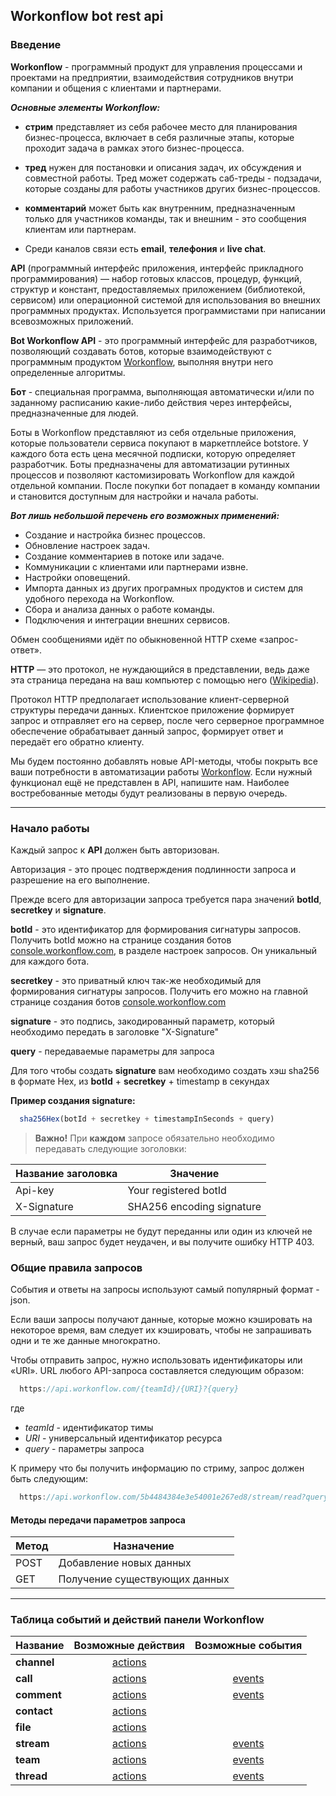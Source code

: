 ## Workonflow bot rest api ##

### Введение

**Workonflow** - программный продукт для управления процессами и проектами  на предприятии, взаимодействия сотрудников внутри компании и общения с клиентами и партнерами.

***Основные элементы Workonflow:***

- **стрим** представляет из себя рабочее место для планирования бизнес-процесса, включает в себя различные этапы, которые проходит задача в рамках этого бизнес-процесса.

- **тред** нужен для постановки и описания задач, их обсуждения и совместной работы. Тред может содержать саб-треды - подзадачи, которые созданы для работы участников других бизнес-процессов.

- **комментарий** может быть как внутренним, предназначенным только для участников команды, так и внешним - это сообщения клиентам или партнерам.

- Среди каналов связи есть **email**, **телефония** и **live chat**.

**API** (программный интерфейс приложения, интерфейс прикладного программирования) — набор готовых классов, процедур, функций, структур и констант, предоставляемых приложением (библиотекой, сервисом) или операционной системой для использования во внешних программных продуктах. Используется программистами при написании всевозможных приложений.

**Bot Workonflow API** - это программный интерфейс для разработчиков, позволяющий создавать ботов, которые  взаимодействуют с программным продуктом [Workonflow](workonflow.com), выполняя внутри него определенные алгоритмы.

**Бот** - специальная программа, выполняющая автоматически и/или по заданному расписанию какие-либо действия через интерфейсы, предназначенные для людей.

Боты в Workonflow представляют из себя отдельные приложения, которые пользователи сервиса покупают в маркетплейсе botstore. У каждого бота есть цена месячной подписки, которую определяет разработчик. Боты предназначены для автоматизации рутинных процессов и позволяют кастомизировать Workonflow для каждой отдельной компании. После покупки бот попадает в команду компании и становится доступным для настройки и начала работы.

***Вот лишь небольшой перечень его возможных применений:***

- Создание и настройка бизнес процессов.
- Обновление настроек задач.
- Создание комментариев в потоке или задаче.
- Коммуникации с клиентами или партнерами извне.
- Настройки оповещений.
- Импорта данных из других програмных продуктов и систем для удобного перехода на Workonflow.
- Сбора и анализа данных о работе команды.
- Подключения и интеграции  внешних сервисов.

Обмен сообщениями идёт по обыкновенной HTTP  схеме «запрос-ответ».

**HTTP** — это протокол, не нуждающийся в представлении, ведь даже эта страница передана на ваш компьютер с помощью него ([Wikipedia](https://ru.wikipedia.org/wiki/HTTP)).

Протокол HTTP предполагает использование клиент-серверной структуры передачи данных. Клиентское приложение формирует запрос и отправляет его на сервер, после чего серверное программное обеспечение обрабатывает данный запрос, формирует ответ и передаёт его обратно клиенту.

Мы будем постоянно добавлять новые API-методы, чтобы покрыть все ваши потребности в автоматизации работы [Workonflow](workonflow.com). Если нужный функционал ещё не представлен в API, напишите нам. Наиболее востребованные методы будут реализованы в первую очередь.

---

### Начало работы

Каждый запрос к **API** должен быть авторизован.

Авторизация - это процес подтверждения подлинности запроса и разрешение на его выполнение.

Прежде всего для авторизации запроса требуется пара значений **botId**, **secretkey** и **signature**.

**botId** - это идентификатор для формирования сигнатуры запросов. Получить botId можно на странице создания ботов [console.workonflow.com](https://console.workonflow.com), в разделе настроек запросов. Он уникальный для каждого бота.

**secretkey** - это приватный ключ так-же необходимый для формирования сигнатуры запросов. Получить его можно на главной странице создания ботов [console.workonflow.com](https://console.workonflow.com)

**signature** - это подпись, закодированный параметр, который необходимо передать в заголовке "X-Signature"

**query** - передаваемые параметры для запроса

Для того чтобы создать **signature** вам необходимо создать хэш sha256 в формате Hex, из **botId** + **secretkey** + timestamp в секундах

**Пример создания signature:**
```js
  sha256Hex(botId + secretkey + timestampInSeconds + query)
```

> **Важно!** При **каждом** запросе обязательно необходимо передавать следующие зоголовки:

|Название заголовка| Значение |
|-----|-----|
|Api-key| Your registered botId |
|X-Signature| SHA256 encoding signature |

В случае если параметры не будут переданны или один из ключей не верный, ваш запрос будет неудачен, и вы получите ошибку HTTP 403.

### Общие правила запросов

События и ответы на запросы используют самый популярный формат - json.

Если ваши запросы получают данные, которые можно кэшировать на некоторое время, вам следует их кэшировать, чтобы не запрашивать одни и те же данные многократно.

Чтобы отправить запрос, нужно использовать идентификаторы или «URI». URL любого API-запроса составляется следующим образом:

```js
  https://api.workonflow.com/{teamId}/{URI}?{query}
```

где
- *teamId* - идентификатор тимы
- *URI* - универсальный идентификатор ресурса
- *query* - параметры запроса

К примеру что бы получить информацию по стриму, запрос должен быть следующим:

```js
  https://api.workonflow.com/5b4484384e3e54001e267ed8/stream/read?query={"streamId":"7b4484384e3454001egh7847"}
```

#### Методы передачи параметров запроса

|Метод|Назначение|
|--- |---|
|POST|Добавление новых данных|
|GET |Получение существующих данных|

-----

### Таблица событий и действий панели Workonflow

|Название| Возможные действия    |  Возможные события          |
|-----|:-----:|:------------:|
| **channel** | [actions](./request/channel.md) |              |
| **call**    | [actions](./request/call.md)    | [events](./events/call.md) |
| **comment** | [actions](./request/comment.md) | [events](./events/comment.md)|
| **contact** | [actions](./request/contact.md) |              |
| **file**    | [actions](./request/file.md)    |              |
| **stream**  | [actions](./request/stream.md)  | [events](./events/stream.md) |
| **team**    | [actions](./request/team.md)    | [events](./events/team.md)   |
| **thread**  | [actions](./request/thread.md)  | [events](./events/thread.md) |
